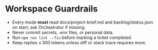 # Workspace Guardrails

- Every mode **must** read docs/project-brief.md and backlog/status.json on start; ask Orchestrator if missing.
- Never commit secrets, .env files, or personal data.
- Run `npm run lint --fix` before marking a ticket completed.
- Keep replies ≤ 300 tokens unless diff or stack trace requires more.
